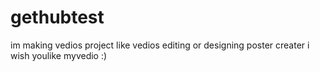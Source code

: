 # gethubtest
im making vedios project like vedios editing or designing
poster creater 
i wish youlike myvedio :)
